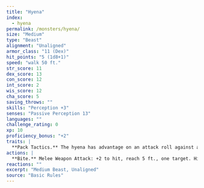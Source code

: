 ```yaml
---
title: "Hyena"
index:
  - hyena
permalink: /monsters/hyena/
size: "Medium"
type: "Beast"
alignment: "Unaligned"
armor_class: "11 (Dex)"
hit_points: "5 (1d8+1)"
speed: "walk 50 ft."
str_score: 11
dex_score: 13
con_score: 12
int_score: 2
wis_score: 12
cha_score: 5
saving_throws: ""
skills: "Perception +3"
senses: "Passive Perception 13"
languages: ""
challenge_rating: 0
xp: 10
proficiency_bonus: "+2"
traits: |
  **Pack Tactics.** The hyena has advantage on an attack roll against a creature if at least one of the hyena's allies is within 5 ft. of the creature and the ally isn't incapacitated.
actions: |
  **Bite.** Melee Weapon Attack: +2 to hit, reach 5 ft., one target. Hit: 3 (1d6) piercing damage.
reactions: ""
excerpt: "Medium Beast, Unaligned"
source: "Basic Rules"
---
```

